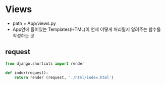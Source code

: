 # Views
- path = App/views.py
- App안에 들어있는 Templates(HTML)이 언제 어떻게 처리될지 알려주는 함수를 작성하는 곳

## request
```python
from django.shortcuts import render

def index(request):
    return render (request, './html/index.html')
```